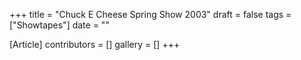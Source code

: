 +++
title = "Chuck E Cheese Spring Show 2003"
draft = false
tags = ["Showtapes"]
date = ""

[Article]
contributors = []
gallery = []
+++